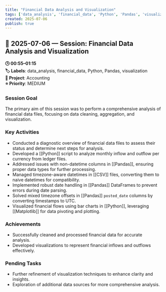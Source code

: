 ```yaml
---
title: "Financial Data Analysis and Visualization"
tags: ['data_analysis', 'financial_data', 'Python', 'Pandas', 'visualization']
created: 2025-07-06
publish: true
---
```


## 📅 2025-07-06 — Session: Financial Data Analysis and Visualization

**🕒 00:55–01:15**  
**🏷️ Labels**: data_analysis, financial_data, Python, Pandas, visualization  
**📂 Project**: Accounting  
**⭐ Priority**: MEDIUM  


### Session Goal
The primary aim of this session was to perform a comprehensive analysis of financial data files, focusing on data cleaning, aggregation, and visualization.

### Key Activities
- Conducted a diagnostic overview of financial data files to assess their status and determine next steps for analysis.
- Developed a [[Python]] script to analyze monthly inflow and outflow per currency from ledger files.
- Addressed issues with non-datetime columns in [[Pandas]], ensuring proper data types for further processing.
- Managed timezone-aware datetimes in [[CSV]] files, converting them to naive datetimes for compatibility.
- Implemented robust date handling in [[Pandas]] DataFrames to prevent errors during date parsing.
- Solved mixed timezone offsets in [[Pandas]] `posted_date` columns by converting timestamps to UTC.
- Visualized financial flows using bar charts in [[Python]], leveraging [[Matplotlib]] for data pivoting and plotting.

### Achievements
- Successfully cleaned and processed financial data for accurate analysis.
- Developed visualizations to represent financial inflows and outflows effectively.

### Pending Tasks
- Further refinement of visualization techniques to enhance clarity and insights.
- Exploration of additional data sources for more comprehensive analysis.
